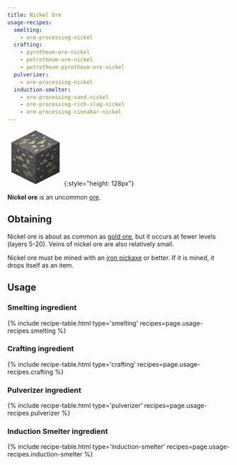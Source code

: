 ```yaml
---
title: Nickel Ore
usage-recipes:
  smelting:
    - ore-processing-nickel
  crafting:
    - pyrotheum-ore-nickel
    - petrotheum-ore-nickel
    - petrotheum-pyrotheum-ore-nickel
  pulverizer:
    - ore-processing-nickel
  induction-smelter:
    - ore-processing-sand-nickel
    - ore-processing-rich-slag-nickel
    - ore-processing-cinnabar-nickel
---
```


![Nickel Ore](/assets/images/thermal-foundation/ore-nickel.png){:style="height: 128px"}


**Nickel ore** is an uncommon [ore](https://minecraft.gamepedia.com/Ore).


Obtaining
---------
Nickel ore is about as common as [gold
ore](https://minecraft.gamepedia.com/Gold_Ore), but it occurs at fewer levels
(layers 5-20). Veins of nickel ore are also relatively small.

Nickel ore must be mined with an [iron
pickaxe](https://minecraft.gamepedia.com/Pickaxe) or better. If it is mined, it
drops itself as an item.


Usage
-----

### Smelting ingredient
{% include recipe-table.html type='smelting' recipes=page.usage-recipes.smelting %}

### Crafting ingredient
{% include recipe-table.html type='crafting' recipes=page.usage-recipes.crafting %}

### Pulverizer ingredient
{% include recipe-table.html type='pulverizer' recipes=page.usage-recipes.pulverizer %}

### Induction Smelter ingredient
{% include recipe-table.html type='induction-smelter' recipes=page.usage-recipes.induction-smelter %}

